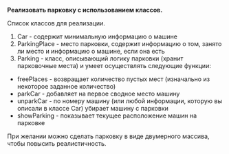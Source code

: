 **Реализовать парковку с использованием классов.**

Список классов для реализации.

1. Car - содержит минимальную информацию о машине
2. ParkingPlace - место парковки, содержит информацию о том, занято ли место и информацию о машине, если она есть
3. Parking - класс, описывающий логику парковки (хранит парковочные места) и умеет осуществлять следующие функции:
- freePlaces - возвращает количество пустых мест (изначально из некоторое заданное количество)
- parkCar - добавляет на первое сводное место машину
- unparkCar - по номеру машину (или любой информации, которую вы описали в классе Car) убирает машину с парковки
- showParking - показывает текущее расположение машин на парковке

При желании можно сделать парковку в виде двумерного массива, чтобы повысить реалистичность.
